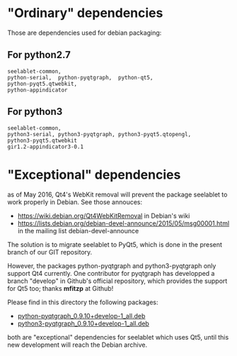 "Ordinary" dependencies
=======================

Those are dependencies used for debian packaging:

For python2.7
-------------

	seelablet-common,
	python-serial,  python-pyqtgraph,  python-qt5,
	python-pyqt5.qtwebkit,
	python-appindicator

For python3
-----------
	seelablet-common,
	python3-serial, python3-pyqtgraph, python3-pyqt5.qtopengl,
	python3-pyqt5.qtwebkit
	gir1.2-appindicator3-0.1

"Exceptional" dependencies
========================

as of May 2016, Qt4's WebKit removal will prevent the package seelablet
to work properly in Debian. See those annouces:

 * <https://wiki.debian.org/Qt4WebKitRemoval> in Debian's wiki
 * <https://lists.debian.org/debian-devel-announce/2015/05/msg00001.html> in the mailing list debian-devel-announce

The solution is to migrate seelablet to PyQt5, which is done in the present
branch of our GIT repository.

However, the packages python-pyqtgraph and python3-pyqtgraph only support
Qt4 currently. One contributor for pyqtgraph has developped a branch "develop"
in Github's official repository, which provides the support for Qt5 too;
thanks **mfitzp** at Github!

Please find in this directory the following packages:

 * [python-pyqtgraph\_0.9.10+develop-1\_all.deb](python-pyqtgraph\_0.9.10+develop-1\_all.deb)
 * [python3-pyqtgraph\_0.9.10+develop-1\_all.deb](python3-pyqtgraph\_0.9.10+develop-1\_all.deb)

both are "exceptional" dependencies for seelablet which uses Qt5, until this
new development will reach the Debian archive.
